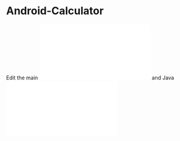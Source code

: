 # Android-Calculator

Edit the main ![Layout](app/src/main/res/layout/activity_main.xml) and Java ![Files](app/src/main/java/com/example/calculator/MainActivity.java)
